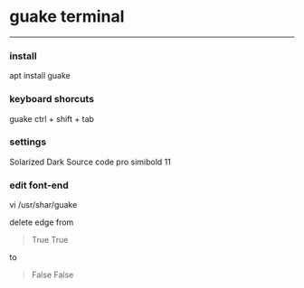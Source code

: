 guake terminal
======



------


### install

apt install guake


### keyboard shorcuts

guake
ctrl + shift + tab


### settings

Solarized Dark
Source code pro simibold 11

### edit font-end

vi /usr/shar/guake

delete edge
from
> <widget class="GtkFixed" id="fixed1">
>    <property name="visible">True</property>
> </widget>
> <widget class="GtkFixed" id="fixed2">
>    <property name="visible">True</property>
> </widget>
to
> <widget class="GtkFixed" id="fixed1">
>    <property name="visible">False</property>
> </widget>
> <widget class="GtkFixed" id="fixed2">
>    <property name="visible">False</property>
> </widget>


